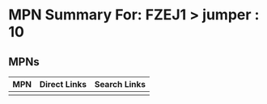 



# MPN Summary For: FZEJ1 > jumper : 10

## MPNs
  

|MPN|Direct Links|Search Links|
| :--- | :--- | :--- |
||||
